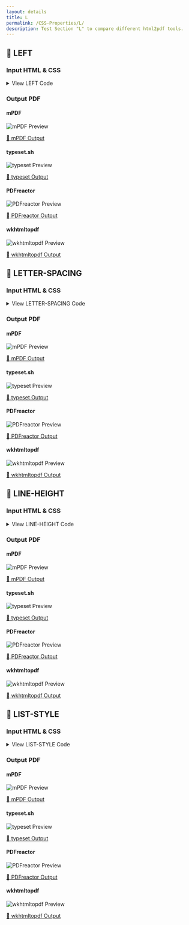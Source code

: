 ```yaml
---
layout: details
title: L
permalink: /CSS-Properties/L/
description: Test Section "L" to compare different html2pdf tools.
---
```




## 🔬 LEFT

### Input HTML & CSS

<details>
    <summary>
        View LEFT Code
    </summary>
    <pre><code class="hljs xml"><span class="hljs-meta">&lt;!DOCTYPE <span class="hljs-meta-keyword">html</span>&gt;</span>
<span class="hljs-comment">&lt;!-- Sample from https://css-tricks.com/almanac/properties/t/top-right-bottom-left/ --&gt;</span>
<span class="hljs-tag">&lt;<span class="hljs-name">html</span> <span class="hljs-attr">lang</span>=<span class="hljs-string">"en"</span>&gt;</span>
    <span class="hljs-tag">&lt;<span class="hljs-name">head</span>&gt;</span>
        <span class="hljs-tag">&lt;<span class="hljs-name">style</span>&gt;</span><span class="css">
        <span class="hljs-selector-tag">body</span> {
  <span class="hljs-attribute">padding</span>: <span class="hljs-number">40px</span> <span class="hljs-number">0</span>;
}

<span class="hljs-selector-class">.box</span> {
  <span class="hljs-attribute">width</span>: <span class="hljs-number">10rem</span>;
  <span class="hljs-attribute">height</span>: <span class="hljs-number">10rem</span>;
  <span class="hljs-attribute">display</span>: flex;
  <span class="hljs-attribute">justify-content</span>: center;
  <span class="hljs-attribute">align-items</span>: center;
  <span class="hljs-attribute">background-color</span>: Silver;
  <span class="hljs-attribute">position</span>: relative;
}

<span class="hljs-selector-class">.box--positive</span> {
  <span class="hljs-attribute">left</span>: <span class="hljs-number">50px</span>;
}

<span class="hljs-selector-class">.box--negative</span> {
  <span class="hljs-attribute">left</span>: -<span class="hljs-number">50px</span>;
}

<span class="hljs-selector-class">.outline</span> {
  <span class="hljs-attribute">display</span>: inline-block;
  <span class="hljs-attribute">border</span>: <span class="hljs-number">2px</span> dashed black;
  <span class="hljs-attribute">margin</span>: <span class="hljs-number">40px</span> <span class="hljs-number">0</span> <span class="hljs-number">0</span> <span class="hljs-number">40px</span>;
}
        </span><span class="hljs-tag">&lt;/<span class="hljs-name">style</span>&gt;</span>
    <span class="hljs-tag">&lt;/<span class="hljs-name">head</span>&gt;</span>
    <span class="hljs-tag">&lt;<span class="hljs-name">body</span>&gt;</span>
        <span class="hljs-tag">&lt;<span class="hljs-name">div</span> <span class="hljs-attr">class</span>=<span class="hljs-string">"outline"</span>&gt;</span>
            <span class="hljs-tag">&lt;<span class="hljs-name">div</span> <span class="hljs-attr">class</span>=<span class="hljs-string">"box box--positive"</span>&gt;</span>
              <span class="hljs-tag">&lt;<span class="hljs-name">pre</span>&gt;</span>positive<span class="hljs-tag">&lt;/<span class="hljs-name">pre</span>&gt;</span>
            <span class="hljs-tag">&lt;/<span class="hljs-name">div</span>&gt;</span>
          <span class="hljs-tag">&lt;/<span class="hljs-name">div</span>&gt;</span>
          
          <span class="hljs-tag">&lt;<span class="hljs-name">div</span> <span class="hljs-attr">class</span>=<span class="hljs-string">"outline"</span>&gt;</span>
            <span class="hljs-tag">&lt;<span class="hljs-name">div</span> <span class="hljs-attr">class</span>=<span class="hljs-string">"box box--negative"</span>&gt;</span>
              <span class="hljs-tag">&lt;<span class="hljs-name">pre</span>&gt;</span>negative<span class="hljs-tag">&lt;/<span class="hljs-name">pre</span>&gt;</span>
            <span class="hljs-tag">&lt;/<span class="hljs-name">div</span>&gt;</span>
          <span class="hljs-tag">&lt;/<span class="hljs-name">div</span>&gt;</span>
    <span class="hljs-tag">&lt;/<span class="hljs-name">body</span>&gt;</span>
<span class="hljs-tag">&lt;/<span class="hljs-name">html</span>&gt;</span></code></pre>
    <p>
        <a href="https://raw.githubusercontent.com/azettl/compare.html2pdf.tools/master//html/CSS%20Properties/L/left.html" target="_blank" rel="noopener">📄 Get Input HTML on GitHub</a>
    </p>
</details>

### Output PDF

<div class="details-boxes">
    <div>
        <h4>mPDF</h4>
        <img src="/{{ page.path }}/../mpdf__html_CSS_Properties_L_left.html.png" alt="mPDF Preview" />
        <p>
            <a href="/{{ page.path }}/../mpdf__html_CSS_Properties_L_left.html.pdf" target="_blank">📕 mPDF Output</a>
        </p>
    </div>
    <div>
        <h4>typeset.sh</h4>
        <img src="/{{ page.path }}/../typeset__html_CSS_Properties_L_left.html.png" alt="typeset Preview" />
        <p>
            <a href="/{{ page.path }}/../typeset__html_CSS_Properties_L_left.html.pdf" target="_blank">📕 typeset Output</a>
        </p>
    </div>
    <div>
        <h4>PDFreactor</h4>
        <img src="/{{ page.path }}/../pdfreactor__html_CSS_Properties_L_left.html.png" alt="PDFreactor Preview" />
        <p>
            <a href="/{{ page.path }}/../pdfreactor__html_CSS_Properties_L_left.html.pdf" target="_blank">📕 PDFreactor Output</a>
        </p>
    </div>
    <div>
        <h4>wkhtmltopdf</h4>
        <img src="/{{ page.path }}/../wkhtmltopdf__html_CSS_Properties_L_left.html.png" alt="wkhtmltopdf Preview" />
        <p>
            <a href="/{{ page.path }}/../wkhtmltopdf__html_CSS_Properties_L_left.html.pdf" target="_blank">📕 wkhtmltopdf Output</a>
        </p>
    </div>
</div>

## 🔬 LETTER-SPACING

### Input HTML & CSS

<details>
    <summary>
        View LETTER-SPACING Code
    </summary>
    <pre><code class="hljs xml"><span class="hljs-meta">&lt;!DOCTYPE <span class="hljs-meta-keyword">html</span>&gt;</span>
<span class="hljs-comment">&lt;!-- Sample from https://css-tricks.com/almanac/properties/l/letter-spacing/ --&gt;</span>
<span class="hljs-tag">&lt;<span class="hljs-name">html</span> <span class="hljs-attr">lang</span>=<span class="hljs-string">"en"</span>&gt;</span>
    <span class="hljs-tag">&lt;<span class="hljs-name">head</span>&gt;</span>
        <span class="hljs-tag">&lt;<span class="hljs-name">style</span>&gt;</span><span class="css">
        <span class="hljs-selector-class">.loose</span> {
  <span class="hljs-attribute">letter-spacing</span>: <span class="hljs-number">2px</span>;
}
<span class="hljs-selector-class">.tight</span> {
  <span class="hljs-attribute">letter-spacing</span>: -<span class="hljs-number">1px</span>;
}
        </span><span class="hljs-tag">&lt;/<span class="hljs-name">style</span>&gt;</span>
    <span class="hljs-tag">&lt;/<span class="hljs-name">head</span>&gt;</span>
    <span class="hljs-tag">&lt;<span class="hljs-name">body</span>&gt;</span>
        <span class="hljs-tag">&lt;<span class="hljs-name">p</span>&gt;</span>This type has no additional letter-spacing applied.<span class="hljs-tag">&lt;/<span class="hljs-name">p</span>&gt;</span>

        <span class="hljs-tag">&lt;<span class="hljs-name">p</span> <span class="hljs-attr">class</span>=<span class="hljs-string">"loose"</span>&gt;</span>This type is letter-spaced loosely at <span class="hljs-tag">&lt;<span class="hljs-name">code</span>&gt;</span>2px<span class="hljs-tag">&lt;/<span class="hljs-name">code</span>&gt;</span>.<span class="hljs-tag">&lt;/<span class="hljs-name">p</span>&gt;</span>
        
        <span class="hljs-tag">&lt;<span class="hljs-name">p</span> <span class="hljs-attr">class</span>=<span class="hljs-string">"tight"</span>&gt;</span>This type is letter-spaced tightly at <span class="hljs-tag">&lt;<span class="hljs-name">code</span>&gt;</span>-1px<span class="hljs-tag">&lt;/<span class="hljs-name">code</span>&gt;</span><span class="hljs-tag">&lt;/<span class="hljs-name">p</span>&gt;</span>
    <span class="hljs-tag">&lt;/<span class="hljs-name">body</span>&gt;</span>
<span class="hljs-tag">&lt;/<span class="hljs-name">html</span>&gt;</span></code></pre>
    <p>
        <a href="https://raw.githubusercontent.com/azettl/compare.html2pdf.tools/master//html/CSS%20Properties/L/letter-spacing.html" target="_blank" rel="noopener">📄 Get Input HTML on GitHub</a>
    </p>
</details>

### Output PDF

<div class="details-boxes">
    <div>
        <h4>mPDF</h4>
        <img src="/{{ page.path }}/../mpdf__html_CSS_Properties_L_letter-spacing.html.png" alt="mPDF Preview" />
        <p>
            <a href="/{{ page.path }}/../mpdf__html_CSS_Properties_L_letter-spacing.html.pdf" target="_blank">📕 mPDF Output</a>
        </p>
    </div>
    <div>
        <h4>typeset.sh</h4>
        <img src="/{{ page.path }}/../typeset__html_CSS_Properties_L_letter-spacing.html.png" alt="typeset Preview" />
        <p>
            <a href="/{{ page.path }}/../typeset__html_CSS_Properties_L_letter-spacing.html.pdf" target="_blank">📕 typeset Output</a>
        </p>
    </div>
    <div>
        <h4>PDFreactor</h4>
        <img src="/{{ page.path }}/../pdfreactor__html_CSS_Properties_L_letter-spacing.html.png" alt="PDFreactor Preview" />
        <p>
            <a href="/{{ page.path }}/../pdfreactor__html_CSS_Properties_L_letter-spacing.html.pdf" target="_blank">📕 PDFreactor Output</a>
        </p>
    </div>
    <div>
        <h4>wkhtmltopdf</h4>
        <img src="/{{ page.path }}/../wkhtmltopdf__html_CSS_Properties_L_letter-spacing.html.png" alt="wkhtmltopdf Preview" />
        <p>
            <a href="/{{ page.path }}/../wkhtmltopdf__html_CSS_Properties_L_letter-spacing.html.pdf" target="_blank">📕 wkhtmltopdf Output</a>
        </p>
    </div>
</div>

## 🔬 LINE-HEIGHT

### Input HTML & CSS

<details>
    <summary>
        View LINE-HEIGHT Code
    </summary>
    <pre><code class="hljs xml"><span class="hljs-meta">&lt;!DOCTYPE <span class="hljs-meta-keyword">html</span>&gt;</span>
<span class="hljs-comment">&lt;!-- Sample from https://css-tricks.com/almanac/properties/l/line-height/ --&gt;</span>
<span class="hljs-tag">&lt;<span class="hljs-name">html</span> <span class="hljs-attr">lang</span>=<span class="hljs-string">"en"</span>&gt;</span>
    <span class="hljs-tag">&lt;<span class="hljs-name">head</span>&gt;</span>
        <span class="hljs-tag">&lt;<span class="hljs-name">style</span>&gt;</span><span class="css">
        <span class="hljs-selector-tag">body</span> {
  <span class="hljs-attribute">line-height</span>: <span class="hljs-number">1</span>;
  <span class="hljs-attribute">font-size</span>: <span class="hljs-number">20px</span>;
}

<span class="hljs-selector-tag">p</span> {
  <span class="hljs-attribute">margin</span>: <span class="hljs-number">20px</span> auto;
  <span class="hljs-attribute">max-width</span>: <span class="hljs-number">600px</span>;
}

<span class="hljs-selector-class">.p1</span> {
  <span class="hljs-attribute">line-height</span>: <span class="hljs-number">150%</span>;
}

<span class="hljs-selector-class">.p2</span> {
  <span class="hljs-attribute">line-height</span>: <span class="hljs-number">200%</span>;
}

<span class="hljs-selector-class">.p3</span> {
  <span class="hljs-attribute">line-height</span>: <span class="hljs-number">250%</span>;
}
        </span><span class="hljs-tag">&lt;/<span class="hljs-name">style</span>&gt;</span>
    <span class="hljs-tag">&lt;/<span class="hljs-name">head</span>&gt;</span>
    <span class="hljs-tag">&lt;<span class="hljs-name">body</span>&gt;</span>
        <span class="hljs-tag">&lt;<span class="hljs-name">p</span> <span class="hljs-attr">class</span>=<span class="hljs-string">"p1"</span>&gt;</span><span class="hljs-tag">&lt;<span class="hljs-name">strong</span>&gt;</span>Paragraph 1:<span class="hljs-tag">&lt;/<span class="hljs-name">strong</span>&gt;</span> Pellentesque habitant morbi tristique senectus et netus et malesuada fames ac turpis egestas.<span class="hljs-tag">&lt;/<span class="hljs-name">p</span>&gt;</span>

        <span class="hljs-tag">&lt;<span class="hljs-name">p</span> <span class="hljs-attr">class</span>=<span class="hljs-string">"p2"</span>&gt;</span><span class="hljs-tag">&lt;<span class="hljs-name">strong</span>&gt;</span>Paragraph 2:<span class="hljs-tag">&lt;/<span class="hljs-name">strong</span>&gt;</span> Pellentesque habitant morbi tristique senectus et netus et malesuada fames ac turpis egestas.<span class="hljs-tag">&lt;/<span class="hljs-name">p</span>&gt;</span>
        
        <span class="hljs-tag">&lt;<span class="hljs-name">p</span> <span class="hljs-attr">class</span>=<span class="hljs-string">"p3"</span>&gt;</span><span class="hljs-tag">&lt;<span class="hljs-name">strong</span>&gt;</span>Paragraph 3:<span class="hljs-tag">&lt;/<span class="hljs-name">strong</span>&gt;</span> Pellentesque habitant morbi tristique senectus et netus et malesuada fames ac turpis egestas.<span class="hljs-tag">&lt;/<span class="hljs-name">p</span>&gt;</span>
    <span class="hljs-tag">&lt;/<span class="hljs-name">body</span>&gt;</span>
<span class="hljs-tag">&lt;/<span class="hljs-name">html</span>&gt;</span></code></pre>
    <p>
        <a href="https://raw.githubusercontent.com/azettl/compare.html2pdf.tools/master//html/CSS%20Properties/L/line-height.html" target="_blank" rel="noopener">📄 Get Input HTML on GitHub</a>
    </p>
</details>

### Output PDF

<div class="details-boxes">
    <div>
        <h4>mPDF</h4>
        <img src="/{{ page.path }}/../mpdf__html_CSS_Properties_L_line-height.html.png" alt="mPDF Preview" />
        <p>
            <a href="/{{ page.path }}/../mpdf__html_CSS_Properties_L_line-height.html.pdf" target="_blank">📕 mPDF Output</a>
        </p>
    </div>
    <div>
        <h4>typeset.sh</h4>
        <img src="/{{ page.path }}/../typeset__html_CSS_Properties_L_line-height.html.png" alt="typeset Preview" />
        <p>
            <a href="/{{ page.path }}/../typeset__html_CSS_Properties_L_line-height.html.pdf" target="_blank">📕 typeset Output</a>
        </p>
    </div>
    <div>
        <h4>PDFreactor</h4>
        <img src="/{{ page.path }}/../pdfreactor__html_CSS_Properties_L_line-height.html.png" alt="PDFreactor Preview" />
        <p>
            <a href="/{{ page.path }}/../pdfreactor__html_CSS_Properties_L_line-height.html.pdf" target="_blank">📕 PDFreactor Output</a>
        </p>
    </div>
    <div>
        <h4>wkhtmltopdf</h4>
        <img src="/{{ page.path }}/../wkhtmltopdf__html_CSS_Properties_L_line-height.html.png" alt="wkhtmltopdf Preview" />
        <p>
            <a href="/{{ page.path }}/../wkhtmltopdf__html_CSS_Properties_L_line-height.html.pdf" target="_blank">📕 wkhtmltopdf Output</a>
        </p>
    </div>
</div>

## 🔬 LIST-STYLE

### Input HTML & CSS

<details>
    <summary>
        View LIST-STYLE Code
    </summary>
    <pre><code class="hljs xml"><span class="hljs-meta">&lt;!DOCTYPE <span class="hljs-meta-keyword">html</span>&gt;</span>
<span class="hljs-comment">&lt;!-- Sample from https://css-tricks.com/almanac/properties/l/list-style/ --&gt;</span>
<span class="hljs-tag">&lt;<span class="hljs-name">html</span> <span class="hljs-attr">lang</span>=<span class="hljs-string">"en"</span>&gt;</span>
    <span class="hljs-tag">&lt;<span class="hljs-name">head</span>&gt;</span>
        <span class="hljs-tag">&lt;<span class="hljs-name">style</span>&gt;</span><span class="css">
        <span class="hljs-selector-tag">ul</span><span class="hljs-selector-pseudo">:nth-of-type(1)</span> {
  <span class="hljs-attribute">list-style-type</span>: disc;
}

<span class="hljs-selector-tag">ul</span><span class="hljs-selector-pseudo">:nth-of-type(2)</span> {
  <span class="hljs-attribute">list-style-type</span>: circle;
}

<span class="hljs-selector-tag">ul</span><span class="hljs-selector-pseudo">:nth-of-type(3)</span> {
  <span class="hljs-attribute">list-style-type</span>: square;
}

<span class="hljs-selector-tag">ul</span><span class="hljs-selector-pseudo">:nth-of-type(4)</span> {
  <span class="hljs-attribute">list-style-type</span>: decimal;
}

<span class="hljs-selector-tag">ul</span><span class="hljs-selector-pseudo">:nth-of-type(5)</span> {
  <span class="hljs-attribute">list-style-type</span>: decimal-leading-zero;
}

<span class="hljs-selector-tag">ul</span><span class="hljs-selector-pseudo">:nth-of-type(6)</span> {
  <span class="hljs-attribute">list-style-type</span>: lower-roman;
}

<span class="hljs-selector-tag">ul</span><span class="hljs-selector-pseudo">:nth-of-type(7)</span> {
  <span class="hljs-attribute">list-style-type</span>: upper-roman;
}

<span class="hljs-selector-tag">ul</span><span class="hljs-selector-pseudo">:nth-of-type(8)</span> {
  <span class="hljs-attribute">list-style-type</span>: lower-greek;
}

<span class="hljs-selector-tag">ul</span><span class="hljs-selector-pseudo">:nth-of-type(9)</span> {
  <span class="hljs-attribute">list-style-type</span>: lower-latin;
}

<span class="hljs-selector-tag">ul</span><span class="hljs-selector-pseudo">:nth-of-type(10)</span> {
  <span class="hljs-attribute">list-style-type</span>: upper-latin;
}

<span class="hljs-selector-tag">ul</span><span class="hljs-selector-pseudo">:nth-of-type(11)</span> {
  <span class="hljs-attribute">list-style-type</span>: armenian;
}

<span class="hljs-selector-tag">ul</span><span class="hljs-selector-pseudo">:nth-of-type(12)</span> {
  <span class="hljs-attribute">list-style-type</span>: georgian;
}

<span class="hljs-selector-tag">ul</span><span class="hljs-selector-pseudo">:nth-of-type(13)</span> {
  <span class="hljs-attribute">list-style-type</span>: lower-alpha;
}

<span class="hljs-selector-tag">ul</span><span class="hljs-selector-pseudo">:nth-of-type(14)</span> {
  <span class="hljs-attribute">list-style-type</span>: upper-alpha;
}

<span class="hljs-selector-tag">ul</span><span class="hljs-selector-pseudo">:nth-of-type(15)</span> {
  <span class="hljs-attribute">list-style-type</span>: none;
}
        </span><span class="hljs-tag">&lt;/<span class="hljs-name">style</span>&gt;</span>
    <span class="hljs-tag">&lt;/<span class="hljs-name">head</span>&gt;</span>
    <span class="hljs-tag">&lt;<span class="hljs-name">body</span>&gt;</span>
        <span class="hljs-tag">&lt;<span class="hljs-name">ul</span>&gt;</span>
            <span class="hljs-tag">&lt;<span class="hljs-name">li</span>&gt;</span>Item<span class="hljs-tag">&lt;/<span class="hljs-name">li</span>&gt;</span>
            <span class="hljs-tag">&lt;<span class="hljs-name">li</span>&gt;</span>Item<span class="hljs-tag">&lt;/<span class="hljs-name">li</span>&gt;</span>
            <span class="hljs-tag">&lt;<span class="hljs-name">li</span>&gt;</span>Item<span class="hljs-tag">&lt;/<span class="hljs-name">li</span>&gt;</span>  
          <span class="hljs-tag">&lt;/<span class="hljs-name">ul</span>&gt;</span>
          
          <span class="hljs-tag">&lt;<span class="hljs-name">ul</span>&gt;</span>
            <span class="hljs-tag">&lt;<span class="hljs-name">li</span>&gt;</span>Item<span class="hljs-tag">&lt;/<span class="hljs-name">li</span>&gt;</span>
            <span class="hljs-tag">&lt;<span class="hljs-name">li</span>&gt;</span>Item<span class="hljs-tag">&lt;/<span class="hljs-name">li</span>&gt;</span>
            <span class="hljs-tag">&lt;<span class="hljs-name">li</span>&gt;</span>Item<span class="hljs-tag">&lt;/<span class="hljs-name">li</span>&gt;</span>  
          <span class="hljs-tag">&lt;/<span class="hljs-name">ul</span>&gt;</span>
          
          <span class="hljs-tag">&lt;<span class="hljs-name">ul</span>&gt;</span>
            <span class="hljs-tag">&lt;<span class="hljs-name">li</span>&gt;</span>Item<span class="hljs-tag">&lt;/<span class="hljs-name">li</span>&gt;</span>
            <span class="hljs-tag">&lt;<span class="hljs-name">li</span>&gt;</span>Item<span class="hljs-tag">&lt;/<span class="hljs-name">li</span>&gt;</span>
            <span class="hljs-tag">&lt;<span class="hljs-name">li</span>&gt;</span>Item<span class="hljs-tag">&lt;/<span class="hljs-name">li</span>&gt;</span>  
          <span class="hljs-tag">&lt;/<span class="hljs-name">ul</span>&gt;</span>
          
          <span class="hljs-tag">&lt;<span class="hljs-name">ul</span>&gt;</span>
            <span class="hljs-tag">&lt;<span class="hljs-name">li</span>&gt;</span>Item<span class="hljs-tag">&lt;/<span class="hljs-name">li</span>&gt;</span>
            <span class="hljs-tag">&lt;<span class="hljs-name">li</span>&gt;</span>Item<span class="hljs-tag">&lt;/<span class="hljs-name">li</span>&gt;</span>
            <span class="hljs-tag">&lt;<span class="hljs-name">li</span>&gt;</span>Item<span class="hljs-tag">&lt;/<span class="hljs-name">li</span>&gt;</span>  
          <span class="hljs-tag">&lt;/<span class="hljs-name">ul</span>&gt;</span>
          
          <span class="hljs-tag">&lt;<span class="hljs-name">ul</span>&gt;</span>
            <span class="hljs-tag">&lt;<span class="hljs-name">li</span>&gt;</span>Item<span class="hljs-tag">&lt;/<span class="hljs-name">li</span>&gt;</span>
            <span class="hljs-tag">&lt;<span class="hljs-name">li</span>&gt;</span>Item<span class="hljs-tag">&lt;/<span class="hljs-name">li</span>&gt;</span>
            <span class="hljs-tag">&lt;<span class="hljs-name">li</span>&gt;</span>Item<span class="hljs-tag">&lt;/<span class="hljs-name">li</span>&gt;</span>  
          <span class="hljs-tag">&lt;/<span class="hljs-name">ul</span>&gt;</span>
          
          <span class="hljs-tag">&lt;<span class="hljs-name">ul</span>&gt;</span>
            <span class="hljs-tag">&lt;<span class="hljs-name">li</span>&gt;</span>Item<span class="hljs-tag">&lt;/<span class="hljs-name">li</span>&gt;</span>
            <span class="hljs-tag">&lt;<span class="hljs-name">li</span>&gt;</span>Item<span class="hljs-tag">&lt;/<span class="hljs-name">li</span>&gt;</span>
            <span class="hljs-tag">&lt;<span class="hljs-name">li</span>&gt;</span>Item<span class="hljs-tag">&lt;/<span class="hljs-name">li</span>&gt;</span>  
          <span class="hljs-tag">&lt;/<span class="hljs-name">ul</span>&gt;</span>
          
          <span class="hljs-tag">&lt;<span class="hljs-name">ul</span>&gt;</span>
            <span class="hljs-tag">&lt;<span class="hljs-name">li</span>&gt;</span>Item<span class="hljs-tag">&lt;/<span class="hljs-name">li</span>&gt;</span>
            <span class="hljs-tag">&lt;<span class="hljs-name">li</span>&gt;</span>Item<span class="hljs-tag">&lt;/<span class="hljs-name">li</span>&gt;</span>
            <span class="hljs-tag">&lt;<span class="hljs-name">li</span>&gt;</span>Item<span class="hljs-tag">&lt;/<span class="hljs-name">li</span>&gt;</span>  
          <span class="hljs-tag">&lt;/<span class="hljs-name">ul</span>&gt;</span>
          
          <span class="hljs-tag">&lt;<span class="hljs-name">ul</span>&gt;</span>
            <span class="hljs-tag">&lt;<span class="hljs-name">li</span>&gt;</span>Item<span class="hljs-tag">&lt;/<span class="hljs-name">li</span>&gt;</span>
            <span class="hljs-tag">&lt;<span class="hljs-name">li</span>&gt;</span>Item<span class="hljs-tag">&lt;/<span class="hljs-name">li</span>&gt;</span>
            <span class="hljs-tag">&lt;<span class="hljs-name">li</span>&gt;</span>Item<span class="hljs-tag">&lt;/<span class="hljs-name">li</span>&gt;</span>  
          <span class="hljs-tag">&lt;/<span class="hljs-name">ul</span>&gt;</span>
          
          <span class="hljs-tag">&lt;<span class="hljs-name">ul</span>&gt;</span>
            <span class="hljs-tag">&lt;<span class="hljs-name">li</span>&gt;</span>Item<span class="hljs-tag">&lt;/<span class="hljs-name">li</span>&gt;</span>
            <span class="hljs-tag">&lt;<span class="hljs-name">li</span>&gt;</span>Item<span class="hljs-tag">&lt;/<span class="hljs-name">li</span>&gt;</span>
            <span class="hljs-tag">&lt;<span class="hljs-name">li</span>&gt;</span>Item<span class="hljs-tag">&lt;/<span class="hljs-name">li</span>&gt;</span>  
          <span class="hljs-tag">&lt;/<span class="hljs-name">ul</span>&gt;</span>
          
          <span class="hljs-tag">&lt;<span class="hljs-name">ul</span>&gt;</span>
            <span class="hljs-tag">&lt;<span class="hljs-name">li</span>&gt;</span>Item<span class="hljs-tag">&lt;/<span class="hljs-name">li</span>&gt;</span>
            <span class="hljs-tag">&lt;<span class="hljs-name">li</span>&gt;</span>Item<span class="hljs-tag">&lt;/<span class="hljs-name">li</span>&gt;</span>
            <span class="hljs-tag">&lt;<span class="hljs-name">li</span>&gt;</span>Item<span class="hljs-tag">&lt;/<span class="hljs-name">li</span>&gt;</span>  
          <span class="hljs-tag">&lt;/<span class="hljs-name">ul</span>&gt;</span>
          
          <span class="hljs-tag">&lt;<span class="hljs-name">ul</span>&gt;</span>
            <span class="hljs-tag">&lt;<span class="hljs-name">li</span>&gt;</span>Item<span class="hljs-tag">&lt;/<span class="hljs-name">li</span>&gt;</span>
            <span class="hljs-tag">&lt;<span class="hljs-name">li</span>&gt;</span>Item<span class="hljs-tag">&lt;/<span class="hljs-name">li</span>&gt;</span>
            <span class="hljs-tag">&lt;<span class="hljs-name">li</span>&gt;</span>Item<span class="hljs-tag">&lt;/<span class="hljs-name">li</span>&gt;</span>  
          <span class="hljs-tag">&lt;/<span class="hljs-name">ul</span>&gt;</span>
          
          <span class="hljs-tag">&lt;<span class="hljs-name">ul</span>&gt;</span>
            <span class="hljs-tag">&lt;<span class="hljs-name">li</span>&gt;</span>Item<span class="hljs-tag">&lt;/<span class="hljs-name">li</span>&gt;</span>
            <span class="hljs-tag">&lt;<span class="hljs-name">li</span>&gt;</span>Item<span class="hljs-tag">&lt;/<span class="hljs-name">li</span>&gt;</span>
            <span class="hljs-tag">&lt;<span class="hljs-name">li</span>&gt;</span>Item<span class="hljs-tag">&lt;/<span class="hljs-name">li</span>&gt;</span>  
          <span class="hljs-tag">&lt;/<span class="hljs-name">ul</span>&gt;</span>
          
          <span class="hljs-tag">&lt;<span class="hljs-name">ul</span>&gt;</span>
            <span class="hljs-tag">&lt;<span class="hljs-name">li</span>&gt;</span>Item<span class="hljs-tag">&lt;/<span class="hljs-name">li</span>&gt;</span>
            <span class="hljs-tag">&lt;<span class="hljs-name">li</span>&gt;</span>Item<span class="hljs-tag">&lt;/<span class="hljs-name">li</span>&gt;</span>
            <span class="hljs-tag">&lt;<span class="hljs-name">li</span>&gt;</span>Item<span class="hljs-tag">&lt;/<span class="hljs-name">li</span>&gt;</span>  
          <span class="hljs-tag">&lt;/<span class="hljs-name">ul</span>&gt;</span>
          
          <span class="hljs-tag">&lt;<span class="hljs-name">ul</span>&gt;</span>
            <span class="hljs-tag">&lt;<span class="hljs-name">li</span>&gt;</span>Item<span class="hljs-tag">&lt;/<span class="hljs-name">li</span>&gt;</span>
            <span class="hljs-tag">&lt;<span class="hljs-name">li</span>&gt;</span>Item<span class="hljs-tag">&lt;/<span class="hljs-name">li</span>&gt;</span>
            <span class="hljs-tag">&lt;<span class="hljs-name">li</span>&gt;</span>Item<span class="hljs-tag">&lt;/<span class="hljs-name">li</span>&gt;</span>  
          <span class="hljs-tag">&lt;/<span class="hljs-name">ul</span>&gt;</span>
          
          <span class="hljs-tag">&lt;<span class="hljs-name">ul</span>&gt;</span>
            <span class="hljs-tag">&lt;<span class="hljs-name">li</span>&gt;</span>Item<span class="hljs-tag">&lt;/<span class="hljs-name">li</span>&gt;</span>
            <span class="hljs-tag">&lt;<span class="hljs-name">li</span>&gt;</span>Item<span class="hljs-tag">&lt;/<span class="hljs-name">li</span>&gt;</span>
            <span class="hljs-tag">&lt;<span class="hljs-name">li</span>&gt;</span>Item<span class="hljs-tag">&lt;/<span class="hljs-name">li</span>&gt;</span>  
          <span class="hljs-tag">&lt;/<span class="hljs-name">ul</span>&gt;</span>
    <span class="hljs-tag">&lt;/<span class="hljs-name">body</span>&gt;</span>
<span class="hljs-tag">&lt;/<span class="hljs-name">html</span>&gt;</span></code></pre>
    <p>
        <a href="https://raw.githubusercontent.com/azettl/compare.html2pdf.tools/master//html/CSS%20Properties/L/list-style.html" target="_blank" rel="noopener">📄 Get Input HTML on GitHub</a>
    </p>
</details>

### Output PDF

<div class="details-boxes">
    <div>
        <h4>mPDF</h4>
        <img src="/{{ page.path }}/../mpdf__html_CSS_Properties_L_list-style.html.png" alt="mPDF Preview" />
        <p>
            <a href="/{{ page.path }}/../mpdf__html_CSS_Properties_L_list-style.html.pdf" target="_blank">📕 mPDF Output</a>
        </p>
    </div>
    <div>
        <h4>typeset.sh</h4>
        <img src="/{{ page.path }}/../typeset__html_CSS_Properties_L_list-style.html.png" alt="typeset Preview" />
        <p>
            <a href="/{{ page.path }}/../typeset__html_CSS_Properties_L_list-style.html.pdf" target="_blank">📕 typeset Output</a>
        </p>
    </div>
    <div>
        <h4>PDFreactor</h4>
        <img src="/{{ page.path }}/../pdfreactor__html_CSS_Properties_L_list-style.html.png" alt="PDFreactor Preview" />
        <p>
            <a href="/{{ page.path }}/../pdfreactor__html_CSS_Properties_L_list-style.html.pdf" target="_blank">📕 PDFreactor Output</a>
        </p>
    </div>
    <div>
        <h4>wkhtmltopdf</h4>
        <img src="/{{ page.path }}/../wkhtmltopdf__html_CSS_Properties_L_list-style.html.png" alt="wkhtmltopdf Preview" />
        <p>
            <a href="/{{ page.path }}/../wkhtmltopdf__html_CSS_Properties_L_list-style.html.pdf" target="_blank">📕 wkhtmltopdf Output</a>
        </p>
    </div>
</div>


